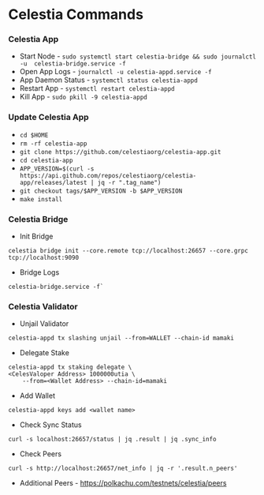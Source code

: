 # Celestia Commands
### Celestia App
* Start Node - `sudo systemctl start celestia-bridge && sudo journalctl -u  celestia-bridge.service -f`
* Open App Logs - `journalctl -u celestia-appd.service -f`
* App Daemon Status - `systemctl status celestia-appd`
* Restart App - `systemctl restart celestia-appd`
* Kill App - `sudo pkill -9 celestia-appd`

### Update Celestia App
* `cd $HOME`
* `rm -rf celestia-app`
* `git clone https://github.com/celestiaorg/celestia-app.git`
* `cd celestia-app`
* `APP_VERSION=$(curl -s https://api.github.com/repos/celestiaorg/celestia-app/releases/latest | jq -r ".tag_name")`
* `git checkout tags/$APP_VERSION -b $APP_VERSION`
* `make install`

### Celestia Bridge 
* Init Bridge
```
celestia bridge init --core.remote tcp://localhost:26657 --core.grpc tcp://localhost:9090
```
* Bridge Logs
```
celestia-bridge.service -f`
```
### Celestia Validator
* Unjail Validator
```
celestia-appd tx slashing unjail --from=WALLET --chain-id mamaki
```
* Delegate Stake 
```
celestia-appd tx staking delegate \
<CelesValoper Address> 1000000utia \
    --from=<Wallet Address> --chain-id=mamaki
```
* Add Wallet 
```
celestia-appd keys add <wallet name>
```
* Check Sync Status 
```
curl -s localhost:26657/status | jq .result | jq .sync_info
```
* Check Peers 
```
curl -s http://localhost:26657/net_info | jq -r '.result.n_peers'
```
* Additional Peers - https://polkachu.com/testnets/celestia/peers
